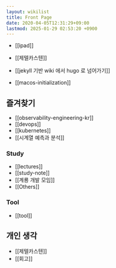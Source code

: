 ```yaml
---
layout: wikilist
title: Front Page
date: 2020-04-05T12:31:29+09:00
lastmod: 2025-01-29 02:53:20 +0900
---
```

- [[ipad]]
- [[제텔카스텐]]
- [[jekyll 기반 wiki 에서 hugo 로 넘어가기]]

- [[macos-initialization]]
## 즐겨찾기
- [[observability-engineering-kr]]
- [[devops]]
- [[kubernetes]]
- [[시계열 예측과 분석]]

### Study
- [[lectures]]
- [[study-note]]
- [[계룡 개발 모임]]
- [[Others]]

### Tool
- [[tool]]

## 개인 생각
- [[제텔카스텐]]
- [[회고]]
